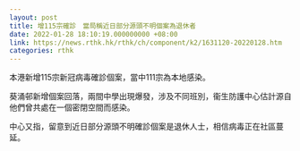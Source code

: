```yaml
---
layout: post
title: 增115宗確診　當局稱近日部分源頭不明個案為退休者
date: 2022-01-28 18:10:19.000000000 +08:00
link: https://news.rthk.hk/rthk/ch/component/k2/1631120-20220128.htm
categories: rthk
---
```


本港新增115宗新冠病毒確診個案，當中111宗為本地感染。

葵涌邨新增個案回落，兩間中學出現爆發，涉及不同班別，衞生防護中心估計源自他們曾共處在一個密閉空間而感染。

中心又指，留意到近日部分源頭不明確診個案是退休人士，相信病毒正在社區蔓延。
